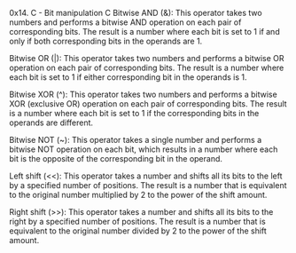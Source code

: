 0x14. C - Bit manipulation
C
Bitwise AND (&): This operator takes two numbers and performs a bitwise AND operation on each pair of corresponding bits. The result is a number where each bit is set to 1 if and only if both corresponding bits in the operands are 1.

Bitwise OR (|): This operator takes two numbers and performs a bitwise OR operation on each pair of corresponding bits. The result is a number where each bit is set to 1 if either corresponding bit in the operands is 1.

Bitwise XOR (^): This operator takes two numbers and performs a bitwise XOR (exclusive OR) operation on each pair of corresponding bits. The result is a number where each bit is set to 1 if the corresponding bits in the operands are different.

Bitwise NOT (~): This operator takes a single number and performs a bitwise NOT operation on each bit, which results in a number where each bit is the opposite of the corresponding bit in the operand.

Left shift (<<): This operator takes a number and shifts all its bits to the left by a specified number of positions. The result is a number that is equivalent to the original number multiplied by 2 to the power of the shift amount.

Right shift (>>): This operator takes a number and shifts all its bits to the right by a specified number of positions. The result is a number that is equivalent to the original number divided by 2 to the power of the shift amount.
